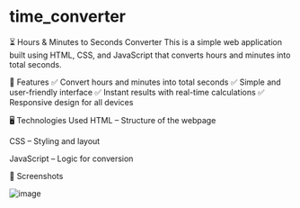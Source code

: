 # time_converter
⏳ Hours & Minutes to Seconds Converter
This is a simple web application built using HTML, CSS, and JavaScript that converts hours and minutes into total seconds.

🚀 Features
✅ Convert hours and minutes into total seconds
✅ Simple and user-friendly interface
✅ Instant results with real-time calculations
✅ Responsive design for all devices

🖥️ Technologies Used
HTML – Structure of the webpage

CSS – Styling and layout

JavaScript – Logic for conversion

📸 Screenshots


![image](https://github.com/user-attachments/assets/e86210a4-b7ef-40a1-90bd-3543491b3210)


